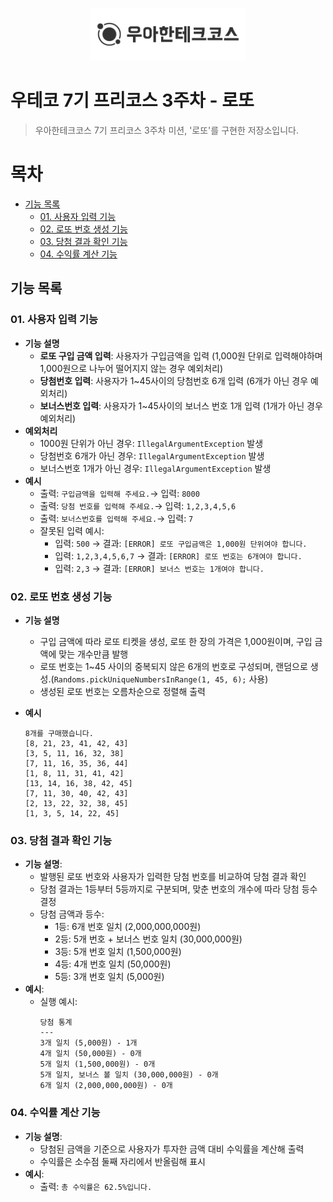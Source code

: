 <p align="center">
    <img src="./woowacourse.png" alt="우아한테크코스" width="250px">
</p>

# 우테코 7기 프리코스 3주차 - 로또

> 우아한테크코스 7기 프리코스 3주차 미션, '로또'를 구현한 저장소입니다.


# **목차**

- [기능 목록](#기능-목록)
    - [01. 사용자 입력 기능](#01-사용자-입력-기능)
    - [02. 로또 번호 생성 기능](#02-로또-번호-생성-기능)
    - [03. 당첨 결과 확인 기능](#03-당첨-결과-확인-기능)
    - [04. 수익률 계산 기능](#04-수익률-계산-기능)

## **기능 목록**
### **01. 사용자 입력 기능**

- **기능 설명**
    - **로또 구입 금액 입력**: 사용자가 구입금액을 입력 (1,000원 단위로 입력해야하며 1,000원으로 나누어 떨어지지 않는 경우 예외처리)
    - **당첨번호 입력**: 사용자가 1~45사이의 당첨번호 6개 입력 (6개가 아닌 경우 예외처리)
    - **보너스번호 입력**: 사용자가 1~45사이의 보너스 번호 1개 입력 (1개가 아닌 경우 예외처리)
- **예외처리**
    - 1000원 단위가 아닌 경우: `IllegalArgumentException` 발생
    - 당첨번호 6개가 아닌 경우: `IllegalArgumentException` 발생
    - 보너스번호 1개가 아닌 경우: `IllegalArgumentException` 발생
- **예시**
    - 출력: `구입금액을 입력해 주세요.`→ 입력: `8000`
    - 출력: `당첨 번호를 입력해 주세요.`→ 입력: `1,2,3,4,5,6`
    - 출력: `보너스번호를 입력해 주세요.`→ 입력: `7`
    - 잘못된 입력 예시:
        - 입력: `500` → 결과: `[ERROR] 로또 구입금액은 1,000원 단위여야 합니다.`
        - 입력: `1,2,3,4,5,6,7` → 결과: `[ERROR] 로또 번호는 6개여야 합니다.`
        - 입력: `2,3` → 결과: `[ERROR] 보너스 번호는 1개여야 합니다.`

### **02. 로또 번호 생성 기능**

- **기능 설명**
    - 구입 금액에 따라 로또 티켓을 생성, 로또 한 장의 가격은 1,000원이며, 구입 금액에 맞는 개수만큼 발행
    - 로또 번호는 1~45 사이의 중복되지 않은 6개의 번호로 구성되며, 랜덤으로 생성.(`Randoms.pickUniqueNumbersInRange(1, 45, 6);` 사용)
    - 생성된 로또 번호는 오름차순으로 정렬해 출력
- **예시**

    ```
    8개를 구매했습니다.
    [8, 21, 23, 41, 42, 43]
    [3, 5, 11, 16, 32, 38]
    [7, 11, 16, 35, 36, 44]
    [1, 8, 11, 31, 41, 42]
    [13, 14, 16, 38, 42, 45]
    [7, 11, 30, 40, 42, 43]
    [2, 13, 22, 32, 38, 45]
    [1, 3, 5, 14, 22, 45]
    ```


### **03. 당첨 결과 확인 기능**

- **기능 설명**:
    - 발행된 로또 번호와 사용자가 입력한 당첨 번호를 비교하여 당첨 결과 확인
    - 당첨 결과는 1등부터 5등까지로 구분되며, 맞춘 번호의 개수에 따라 당첨 등수 결정
    - 당첨 금액과 등수:
        - 1등: 6개 번호 일치 (2,000,000,000원)
        - 2등: 5개 번호 + 보너스 번호 일치 (30,000,000원)
        - 3등: 5개 번호 일치 (1,500,000원)
        - 4등: 4개 번호 일치 (50,000원)
        - 5등: 3개 번호 일치 (5,000원)
- **예시**:
    - 실행 예시:
        ```
        당첨 통계
        ---
        3개 일치 (5,000원) - 1개
        4개 일치 (50,000원) - 0개
        5개 일치 (1,500,000원) - 0개
        5개 일치, 보너스 볼 일치 (30,000,000원) - 0개
        6개 일치 (2,000,000,000원) - 0개
        
        ```

### **04. 수익률 계산 기능**

- **기능 설명**:
    - 당첨된 금액을 기준으로 사용자가 투자한 금액 대비 수익률을 계산해 출력
    - 수익률은 소수점 둘째 자리에서 반올림해 표시
- **예시**:
    - 출력: `총 수익률은 62.5%입니다.`
